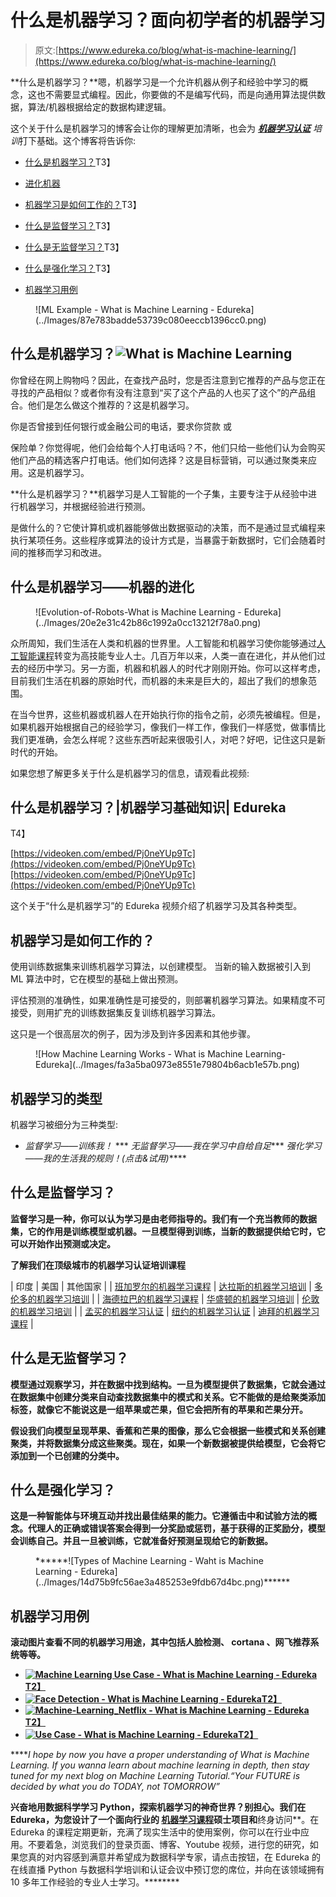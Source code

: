 # 什么是机器学习？面向初学者的机器学习

> 原文:[https://www.edureka.co/blog/what-is-machine-learning/](https://www.edureka.co/blog/what-is-machine-learning/)

**什么是机器学习？**嗯，机器学习是一个允许机器从例子和经验中学习的概念，这也不需要显式编程。因此，你要做的不是编写代码，而是向通用算法提供数据，算法/机器根据给定的数据构建逻辑。

这个关于什么是机器学习的博客会让你的理解更加清晰，也会为 *[**机器学习认证**](https://www.edureka.co/machine-learning-certification-training) 培训*打下基础。这个博客将告诉你:

*   [什么是机器学习？](#ML)T3】

*   [进化机器](#EvolutionOfMachines)

*   [机器学习是如何工作的？](#MachineLearningWorking)T3】

*   [什么是监督学习？](#SupervisedLearning)T3】

*   [什么是无监督学习？](#UnsupervisedLearning)T3】

*   [什么是强化学习？](#ReinforcementLearning)T3】

*   [机器学习用例](#MachineLearningUsecase)

<figure class="wpb_wrapper vc_figure">![ML Example - What is Machine Learning - Edureka](../Images/87e783badde53739c080eeccb1396cc0.png)</figure>

## 什么是机器学习？![What is Machine Learning](../Images/238cea6b915fa8f6a3448efabb042c63.png)

你曾经在网上购物吗？因此，在查找产品时，您是否注意到它推荐的产品与您正在寻找的产品相似？或者你有没有注意到“买了这个产品的人也买了这个”的产品组合。他们是怎么做这个推荐的？这是机器学习。

你是否曾接到任何银行或金融公司的电话，要求你贷款 或

保险单？你觉得呢，他们会给每个人打电话吗？不，他们只给一些他们认为会购买他们产品的精选客户打电话。他们如何选择？这是目标营销，可以通过聚类来应用。这是机器学习。

**什么是机器学习？**机器学习是人工智能的一个子集，主要专注于从经验中进行机器学习，并根据经验进行预测。

是做什么的？它使计算机或机器能够做出数据驱动的决策，而不是通过显式编程来执行某项任务。这些程序或算法的设计方式是，当暴露于新数据时，它们会随着时间的推移而学习和改进。

## 什么是机器学习——机器的进化

<figure class="wpb_wrapper vc_figure">![Evolution-of-Robots-What is Machine Learning - Edureka](../Images/20e2e31c42b86c1992a0cc13212f78a0.png)</figure>

众所周知，我们生活在人类和机器的世界里。人工智能和机器学习使你能够通过[人工智能课程](https://www.edureka.co/executive-programs/machine-learning-and-ai)转变为高技能专业人士。几百万年以来，人类一直在进化，并从他们过去的经历中学习。另一方面，机器和机器人的时代才刚刚开始。你可以这样考虑，目前我们生活在机器的原始时代，而机器的未来是巨大的，超出了我们的想象范围。

在当今世界，这些机器或机器人在开始执行你的指令之前，必须先被编程。但是，如果机器开始根据自己的经验学习，像我们一样工作，像我们一样感觉，做事情比我们更准确，会怎么样呢？这些东西听起来很吸引人，对吧？好吧，记住这只是新时代的开始。

如果您想了解更多关于什么是机器学习的信息，请观看此视频:

## **什么是机器学习？|机器学习基础知识| Edureka**

T4】

[https://videoken.com/embed/Pj0neYUp9Tc](https://videoken.com/embed/Pj0neYUp9Tc)[https://videoken.com/embed/Pj0neYUp9Tc](https://videoken.com/embed/Pj0neYUp9Tc)

这个关于“什么是机器学习”的 Edureka 视频介绍了机器学习及其各种类型。

## 机器学习是如何工作的？

使用训练数据集来训练机器学习算法，以创建模型。 当新的输入数据被引入到 ML 算法中时，它在模型的基础上做出预测。

评估预测的准确性，如果准确性是可接受的，则部署机器学习算法。如果精度不可接受，则用扩充的训练数据集反复训练机器学习算法。

这只是一个很高层次的例子，因为涉及到许多因素和其他步骤。

<figure class="wpb_wrapper vc_figure">![How Machine Learning Works - What is Machine Learning- Edureka](../Images/fa3a5ba0973e8551e79804b6acb1e57b.png)</figure>

## 机器学习的类型

机器学习被细分为三种类型:

*   *监督学习——训练我！*
***   *无监督学习——我在学习中自给自足****   *强化学习——我的生活我的规则！(点击&试用)*****

## ******什么是监督学习？******

******监督学习是一种，你可以认为学习是由老师指导的。我们有一个充当教师的数据集，它的作用是训练模型或机器。一旦模型得到训练，当新的数据提供给它时，它可以开始作出预测或决定。******

********了解我们在顶级城市的机器学习认证培训课程********

| 印度 | 美国 | 其他国家 |
| [班加罗尔的机器学习课程](https://www.edureka.co/masters-program/machine-learning-engineer-training-bangalore) | [达拉斯的机器学习培训](https://www.edureka.co/masters-program/machine-learning-engineer-training-dallas) | [多伦多的机器学习培训](https://www.edureka.co/machine-learning-certification-training-toronto) |
| [海德拉巴的机器学习课程](https://www.edureka.co/masters-program/machine-learning-engineer-training-hyderabad) | [华盛顿的机器学习培训](https://www.edureka.co/masters-program/machine-learning-engineer-training-washington) | [伦敦的机器学习培训](https://www.edureka.co/machine-learning-certification-training-london) |
| [孟买的机器学习认证](https://www.edureka.co/machine-learning-certification-training-mumbai) | [纽约的机器学习认证](https://www.edureka.co/machine-learning-certification-training-new-york-city) | [迪拜的机器学习课程](https://www.edureka.co/masters-program/machine-learning-engineer-training-dubai) |

## ******什么是无监督学习？******

******模型通过观察学习，并在数据中找到结构。一旦为模型提供了数据集，它就会通过在数据集中创建分类来自动查找数据集中的模式和关系。它不能做的是给聚类添加标签，就像它不能说这是一组苹果或芒果，但它会把所有的苹果和芒果分开。******

******假设我们向模型呈现苹果、香蕉和芒果的图像，那么它会根据一些模式和关系创建聚类，并将数据集分成这些聚类。现在，如果一个新数据被提供给模型，它会将它添加到一个已创建的分类中。******

## ******什么是强化学习？******

******这是一种智能体与环境互动并找出最佳结果的能力。它遵循击中和试验方法的概念。代理人的正确或错误答案会得到一分奖励或惩罚，基于获得的正奖励分，模型会训练自己。并且一旦被训练，它就准备好预测呈现给它的新数据。******

<figure class="wpb_wrapper vc_figure">******![Types of Machine Learning - Waht is Machine Learning - Edureka](../Images/14d75b9fc56ae3a485253e9fdb67d4bc.png)******</figure>

## ******机器学习用例******

******滚动图片查看不同的机器学习用途，其中包括人脸检测、 cortana 、网飞推荐系统等等。******

*   ******[![Machine Learning Use Case - What is Machine Learning - Edureka](../Images/b73f94e02b1a8923a967fb7db2f08b07.png)T2】](/blog/wp-content/uploads/2018/03/Machine-Learning-Use-Case-What-is-Machine-Learning-Edureka-528x192.png)******
*   ******[![Face Detection - What is Machine Learning - Edureka](../Images/4537c66106a4aba6e17cb6510ca6e8de.png)T2】](/blog/wp-content/uploads/2018/03/Face-Detection-What-is-Machine-Learning-Edureka-528x115.jpg)******
*   ******[![Machine-Learning_Netflix - What is Machine Learning - Edureka](../Images/6f4b5b3ac786b90a0abccd06d5b61ac4.png)T2】](/blog/wp-content/uploads/2018/03/Machine-Learning_Netflix-What-is-Machine-Learning-Edureka-528x229.png)******
*   ******[![Use Case - What is Machine Learning - Edureka](../Images/d817ea5581ddae08f4afb08b2a1f68e1.png)T2】](/blog/wp-content/uploads/2018/03/Use-Case-What-is-Machine-Learning-Edureka-528x285.png)******

******I hope by now you have a proper understanding of What is Machine Learning. If you wanna learn about machine learning in depth, then stay tuned for my next blog on Machine Learning Tutorial.*“Your FUTURE is decided by what you do TODAY, not TOMORROW”*

**兴奋地用数据科学学习 Python，探索机器学习的神奇世界？别担心。我们在 Edureka，为您设计了一个面向行业的 **[机器学习课程](https://www.edureka.co/masters-program/machine-learning-engineer-training)硕士项目**和**终身访问**。在 Edureka 的课程定期更新，充满了现实生活中的使用案例，你可以在行业中应用。不要着急，浏览我们的登录页面、博客、Youtube 视频，进行您的研究，如果您真的对内容感到满意并希望成为数据科学专家，请点击按钮，在 Edureka 的在线直播 Python 与数据科学培训和认证会议中预订您的席位，并向在该领域拥有 10 多年工作经验的专业人士学习。********